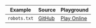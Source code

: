 | Example      | Source                                                                       | Playground                                                                                        |
| ------------ | ---------------------------------------------------------------------------- | ------------------------------------------------------------------------------------------------- |
| `robots.txt` | [GitHub](https://github.com/alextim/astro-lib/tree/main/examples/robots-txt) | [Play Online](https://stackblitz.com/fork/github/alextim/astro-lib/tree/main/examples/robots-txt) |

